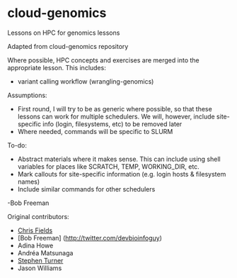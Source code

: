 # cloud-genomics
Lessons on HPC for genomics lessons

Adapted from cloud-genomics repository

Where possible, HPC concepts and exercises are merged into the appropriate lesson.
This includes:
* variant calling workflow (wrangling-genomics)

Assumptions:
* First round, I will try to be as generic where possible, so that these lessons can work for multiple schedulers. We will, however, include site-specific info (login, filesystems, etc) to be removed later
* Where needed, commands will be specific to SLURM


To-do:
* Abstract materials where it makes sense. This can include using shell variables for places like SCRATCH, TEMP, WORKING_DIR, etc.
* Mark callouts for site-specific information (e.g. login hosts & filesystem names)
* Include similar commands for other schedulers

-Bob Freeman


Original contributors:
* [Chris Fields](http://www.bioperl.org/wiki/User:Cjfields)
* [Bob Freeman] (http://twitter.com/devbioinfoguy)
* Adina Howe
* Andréa Matsunaga
* [Stephen Turner](https://twitter.com/genetics_blog)
* Jason Williams
